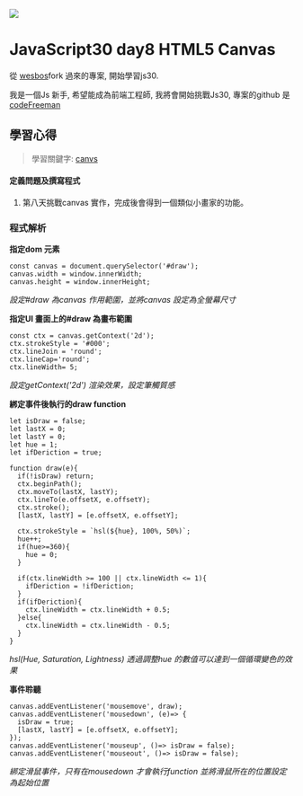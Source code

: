 ![](https://javascript30.com/images/JS3-social-share.png)

# JavaScript30 day8 HTML5 Canvas

從 [wesbos](https://github.com/wesbos/JavaScript30)fork 過來的專案, 開始學習js30.

我是一個Js 新手, 希望能成為前端工程師, 我將會開始挑戰Js30, 專案的github 是 [codeFreeman](https://github.com/codeFreeman/JavaScript30)

## 學習心得

> 學習關鍵字: [canvs](https://developer.mozilla.org/zh-TW/docs/Glossary/Canvas)

#### 定義問題及撰寫程式

1. 第八天挑戰canvas 實作，完成後會得到一個類似小畫家的功能。

### 程式解析

**指定dom 元素**

    const canvas = document.querySelector('#draw');
    canvas.width = window.innerWidth;
    canvas.height = window.innerHeight;

*設定#draw 為canvas 作用範圍，並將canvas 設定為全螢幕尺寸*

**指定UI 畫面上的#draw 為畫布範圍**

    const ctx = canvas.getContext('2d');
    ctx.strokeStyle = '#000';
    ctx.lineJoin = 'round';
    ctx.lineCap='round';
    ctx.lineWidth= 5;

*設定getContext('2d') 渲染效果，設定筆觸質感*

**綁定事件後執行的draw function**

    let isDraw = false;
    let lastX = 0;
    let lastY = 0;
    let hue = 1;
    let ifDeriction = true;

    function draw(e){
      if(!isDraw) return;
      ctx.beginPath();
      ctx.moveTo(lastX, lastY);
      ctx.lineTo(e.offsetX, e.offsetY);
      ctx.stroke();
      [lastX, lastY] = [e.offsetX, e.offsetY];

      ctx.strokeStyle = `hsl(${hue}, 100%, 50%)`;
      hue++;
      if(hue>=360){
        hue = 0;
      }

      if(ctx.lineWidth >= 100 || ctx.lineWidth <= 1){
        ifDeriction = !ifDeriction;
      }
      if(ifDeriction){
        ctx.lineWidth = ctx.lineWidth + 0.5;
      }else{
        ctx.lineWidth = ctx.lineWidth - 0.5;
      }
    }

*hsl(Hue, Saturation, Lightness) 透過調整hue 的數值可以達到一個循環變色的效果*

**事件聆聽**

    canvas.addEventListener('mousemove', draw);
    canvas.addEventListener('mousedown', (e)=> {
      isDraw = true;
      [lastX, lastY] = [e.offsetX, e.offsetY];
    });
    canvas.addEventListener('mouseup', ()=> isDraw = false);
    canvas.addEventListener('mouseout', ()=> isDraw = false);

*綁定滑鼠事件，只有在mousedown 才會執行function 並將滑鼠所在的位置設定為起始位置*
